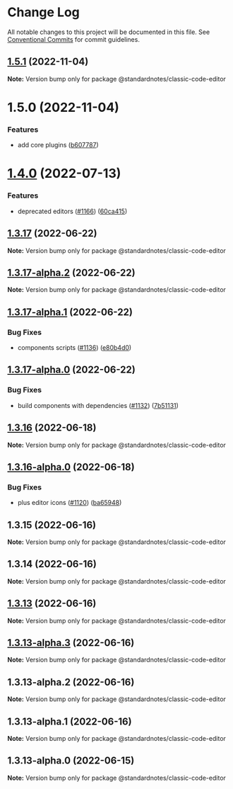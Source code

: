 # Change Log

All notable changes to this project will be documented in this file.
See [Conventional Commits](https://conventionalcommits.org) for commit guidelines.

## [1.5.1](https://github.com/standardnotes/plugins/compare/@standardnotes/classic-code-editor@1.5.0...@standardnotes/classic-code-editor@1.5.1) (2022-11-04)

**Note:** Version bump only for package @standardnotes/classic-code-editor

# 1.5.0 (2022-11-04)

### Features

* add core plugins ([b607787](https://github.com/standardnotes/plugins/commit/b60778762306f5647cb715102eab23083b266718))

# [1.4.0](https://github.com/standardnotes/app/compare/@standardnotes/classic-code-editor@1.3.17...@standardnotes/classic-code-editor@1.4.0) (2022-07-13)

### Features

* deprecated editors ([#1166](https://github.com/standardnotes/app/issues/1166)) ([60ca415](https://github.com/standardnotes/app/commit/60ca4150446f9a14bb6a31416686c6d07a7d0cd9))

## [1.3.17](https://github.com/standardnotes/app/compare/@standardnotes/classic-code-editor@1.3.17-alpha.2...@standardnotes/classic-code-editor@1.3.17) (2022-06-22)

**Note:** Version bump only for package @standardnotes/classic-code-editor

## [1.3.17-alpha.2](https://github.com/standardnotes/app/compare/@standardnotes/classic-code-editor@1.3.17-alpha.1...@standardnotes/classic-code-editor@1.3.17-alpha.2) (2022-06-22)

**Note:** Version bump only for package @standardnotes/classic-code-editor

## [1.3.17-alpha.1](https://github.com/standardnotes/app/compare/@standardnotes/classic-code-editor@1.3.17-alpha.0...@standardnotes/classic-code-editor@1.3.17-alpha.1) (2022-06-22)

### Bug Fixes

* components scripts ([#1136](https://github.com/standardnotes/app/issues/1136)) ([e80b4d0](https://github.com/standardnotes/app/commit/e80b4d0ffad495c758b593c30e1c4c754dda9b7e))

## [1.3.17-alpha.0](https://github.com/standardnotes/app/compare/@standardnotes/classic-code-editor@1.3.16...@standardnotes/classic-code-editor@1.3.17-alpha.0) (2022-06-22)

### Bug Fixes

* build components with dependencies ([#1132](https://github.com/standardnotes/app/issues/1132)) ([7b51131](https://github.com/standardnotes/app/commit/7b51131082567e06167664f6f0e69bf37cee6fb3))

## [1.3.16](https://github.com/standardnotes/app/compare/@standardnotes/classic-code-editor@1.3.16-alpha.0...@standardnotes/classic-code-editor@1.3.16) (2022-06-18)

**Note:** Version bump only for package @standardnotes/classic-code-editor

## [1.3.16-alpha.0](https://github.com/standardnotes/app/compare/@standardnotes/classic-code-editor@1.3.15...@standardnotes/classic-code-editor@1.3.16-alpha.0) (2022-06-18)

### Bug Fixes

* plus editor icons ([#1120](https://github.com/standardnotes/app/issues/1120)) ([ba65948](https://github.com/standardnotes/app/commit/ba65948364a3fca7bfa5005c56802102c73ccd99))

## 1.3.15 (2022-06-16)

**Note:** Version bump only for package @standardnotes/classic-code-editor

## 1.3.14 (2022-06-16)

**Note:** Version bump only for package @standardnotes/classic-code-editor

## [1.3.13](https://github.com/standardnotes/app/compare/@standardnotes/classic-code-editor@1.3.13-alpha.3...@standardnotes/classic-code-editor@1.3.13) (2022-06-16)

**Note:** Version bump only for package @standardnotes/classic-code-editor

## [1.3.13-alpha.3](https://github.com/standardnotes/app/compare/@standardnotes/classic-code-editor@1.3.13-alpha.2...@standardnotes/classic-code-editor@1.3.13-alpha.3) (2022-06-16)

**Note:** Version bump only for package @standardnotes/classic-code-editor

## 1.3.13-alpha.2 (2022-06-16)

**Note:** Version bump only for package @standardnotes/classic-code-editor

## 1.3.13-alpha.1 (2022-06-16)

**Note:** Version bump only for package @standardnotes/classic-code-editor

## 1.3.13-alpha.0 (2022-06-15)

**Note:** Version bump only for package @standardnotes/classic-code-editor
